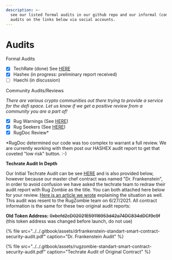 ```yaml
---
description: >-
  see our listed formal audits in our github repo and our informal (community)
  audits on the links below via social accounts.
---
```


# Audits

Formal Audits

* [x] TechRate \(done\) See [HERE](https://github.com/TechRate/Smart-Contract-Audits/blob/main/DrFrankenstein%20Standart%20Smart%20Contract%20Security%20Audit.pdf)
* [x] Hashex \(in progress: preliminary report received\) 
* [ ] Haechi \(in discussion\) 

Community Audits/Reviews

_There are various crypto communities out there trying to provide a service for the defi space. Let us know if we get a positive review from a community you are a part of!_

* [x] Rug Warnings \(See [HERE](www.rugwarnings.com)\)
* [x] Rug Seekers \(See [HERE](https://twitter.com/rugseekers/status/1432930057295704067?s=21)\)
* [x] RugDoc Review\*

\*RugDoc determined our code was too complex to warrant a full review. We are currently working with them post our HASHEX audit report to get that coveted "low risk" button. :-\) 

**Techrate Audit In Depth**

Our Initial Techrate Audit can be see [HERE](https://github.com/TechRate/Smart-Contract-Audits/blob/main/DrFrankenstein%20Standart%20Smart%20Contract%20Security%20Audit.pdf) and is also provided below, however because our master chef contract was named "Dr. Frankenstein", in order to avoid confusion we have asked the techrate team to redraw their audit report with Rug Zombie as the title. You can both attached here below for your review. [Here is an article we wrote](https://rugzombie.medium.com/token-contract-address-has-been-updated-765b96dfc020) explaining the situation as well. This audit was resent to the RugZombie team on 6/27/2021. All contract information is the same for these two original audit reports:

**Old Token Address:** ~~0xbefd2cD02021E59116953d42a74DC834dDCf9c9f~~ \(this token address was changed before launch, do not use\) 

{% file src="../../.gitbook/assets/drfrankenstein-standart-smart-contract-security-audit.pdf" caption="Dr. Frankenstein Audit" %}

{% file src="../../.gitbook/assets/rugzombie-standart-smart-contract-security-audit.pdf" caption="Techrate Audit of Original Contract" %}











